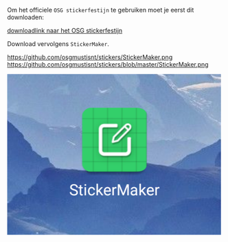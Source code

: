 Om het officiele `OSG stickerfestijn` te gebruiken moet je eerst dit downloaden:

[downloadlink naar het OSG stickerfestijn]()

Download vervolgens `StickerMaker`.

https://github.com/osgmustisnt/stickers/StickerMaker.png
https://github.com/osgmustisnt/stickers/blob/master/StickerMaker.png

![alt text](https://github.com/osgmustisnt/stickers/blob/master/StickerMaker.png)
